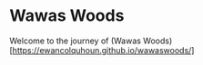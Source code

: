 # Wawas Woods

Welcome to the journey of (Wawas Woods)[https://ewancolquhoun.github.io/wawaswoods/]


